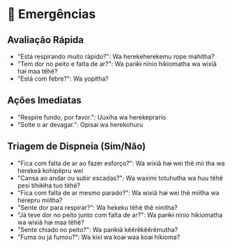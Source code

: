 # 🚨 Emergências

## Avaliação Rápida

- "Está respirando muito rápido?": Wa herekeherekemu rope mahitha?
- "Tem dor no peito e falta de ar?": Wa parɨkɨ ninio hikiomatha wa wixiã haɨ maa tëhë?
- "Está com febre?": Wa yopitha?

## Ações Imediatas

- "Respire fundo, por favor.": Uuxiha wa herekeprario
- "Solte o ar devagar.": Opisai wa herekohuru

## Triagem de Dispneia (Sim/Não)

- "Fica com falta de ar ao fazer esforço?": Wa wixiã haɨ wei thë mii tha wa herekeã kohipëpru wei
- "Cansa ao andar ou subir escadas?": Wa waximi totuhutha wa huu tëhë pesi tihikɨha tuo tëhë?
- "Fica com falta de ar mesmo parado?": Wa wixiã haɨ wei thë miitha wa herepru miitha?
- "Sente dor para respirar?": Wa hekeku tëhë thë ninitha?
- "Já teve dor no peito junto com falta de ar?": Wa parɨkɨ ninio hikiomatha wa wixiã haɨ maa tëhë?
- "Sente chiado no peito?": Wa parɨkɨã kêêrêkêêrêmutha?
- "Fuma ou já fumou?": Wa kixi wa koaɨ waa koaɨ hikioma?


